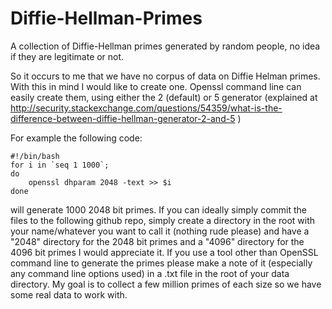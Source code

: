 # Diffie-Hellman-Primes
A collection of Diffie-Hellman primes generated by random people, no idea if they are legitimate or not.

So it occurs to me that we have no corpus of data on Diffie Helman primes. With this in mind I would 
like to create one. Openssl command line can easily create them, using either the 2 (default) or 5 
generator (explained at 
http://security.stackexchange.com/questions/54359/what-is-the-difference-between-diffie-hellman-generator-2-and-5 ) 

For example the following code:

```
#!/bin/bash
for i in `seq 1 1000`;
do
    openssl dhparam 2048 -text >> $i
done
```

will generate 1000 2048 bit primes. If you can ideally simply commit the files to the following github repo, 
simply create a directory in the root with your name/whatever you want to call it (nothing rude please) and 
have a "2048" directory for the 2048 bit primes and a "4096" directory for the 4096 bit primes I would 
appreciate it. If you use a tool other than OpenSSL command line to generate the primes please make a note of 
it (especially any command line options used) in a .txt file in the root of your data directory. My goal is to 
collect a few million primes of each size so we have some real data to work with. 
